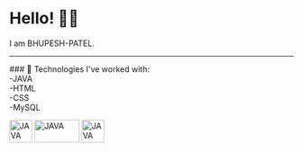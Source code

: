 # Hello! 👋👋

I am BHUPESH-PATEL.

<hr color=yellow>
### 🌟 Technologies I've worked with:
<br>
-JAVA
<br>
-HTML
<br>
-CSS
<br>
-MySQL
<br>
<p allign="left">
   <img src="https://dev.java/assets/images/java-logo-vector.png" alt="JAVA" width="40" height="40"/>
  <img src="https://upload.wikimedia.org/wikipedia/commons/thumb/1/10/CSS3_and_HTML5_logos_and_wordmarks.svg/791px-CSS3_and_HTML5_logos_and_wordmarks.svg.png?20150111171555" alt="JAVA" width="80" height="40"/>
   <img src="https://www.mysql.com/common/logos/logo-mysql-170x115.png" alt="JAVA" width="40" height="40"/>
</p>
